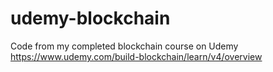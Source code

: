 # udemy-blockchain
Code from my completed blockchain course on Udemy
https://www.udemy.com/build-blockchain/learn/v4/overview
